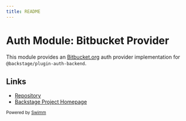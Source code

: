 ```yaml
---
title: README
---
```

# Auth Module: Bitbucket Provider

This module provides an [Bitbucket.org](http://Bitbucket.org) auth provider implementation for `@backstage/plugin-auth-backend`.

## Links

- [Repository](https://github.com/backstage/backstage/tree/master/plugins/auth-backend-module-bitbucket-provider)
- [Backstage Project Homepage](https://backstage.io)

<SwmMeta version="3.0.0"><sup>Powered by [Swimm](https://app.swimm.io/)</sup></SwmMeta>
